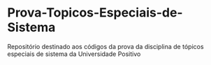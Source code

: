 # Prova-Topicos-Especiais-de-Sistema
Repositório destinado aos códigos da prova da disciplina de tópicos especiais de sistema da Universidade Positivo
